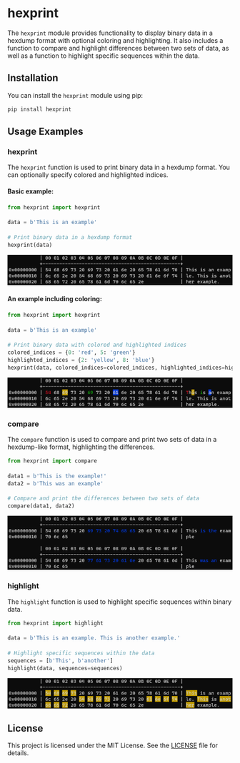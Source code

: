 # hexprint

The `hexprint` module provides functionality to display binary data in a hexdump format with optional coloring and highlighting. It also includes a function to compare and highlight differences between two sets of data, as well as a function to highlight specific sequences within the data.

## Installation

You can install the `hexprint` module using pip:

```bash
pip install hexprint
```

## Usage Examples

### hexprint

The `hexprint` function is used to print binary data in a hexdump format. You can optionally specify colored and highlighted indices.

#### Basic example:
```python
from hexprint import hexprint

data = b'This is an example'

# Print binary data in a hexdump format
hexprint(data)
```
![output](/docs/hexprint.png)
#### An example including coloring:
```python
from hexprint import hexprint

data = b'This is an example'

# Print binary data with colored and highlighted indices
colored_indices = {0: 'red', 5: 'green'}
highlighted_indices = {2: 'yellow', 8: 'blue'}
hexprint(data, colored_indices=colored_indices, highlighted_indices=highlighted_indices)
```
![output](/docs/hexprint_colors.png)

### compare

The `compare` function is used to compare and print two sets of data in a hexdump-like format, highlighting the differences.

```python
from hexprint import compare

data1 = b'This is the example!'
data2 = b'This was an example'

# Compare and print the differences between two sets of data
compare(data1, data2)
```
![output](/docs/compare.png)

### highlight

The `highlight` function is used to highlight specific sequences within binary data.

```python
from hexprint import highlight

data = b'This is an example. This is another example.'

# Highlight specific sequences within the data
sequences = [b'This', b'another']
highlight(data, sequences=sequences)
```
![output](/docs/highlight.png)

## License

This project is licensed under the MIT License. See the [LICENSE](LICENSE) file for details.